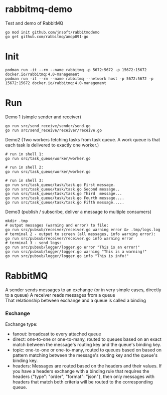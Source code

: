 # rabbitmq-demo
Test and demo of RabbitMQ


```
go mod init github.com/jnsoft/rabbitmqdemo 
go get github.com/rabbitmq/amqp091-go
```

# Init
```
podman run -it --rm --name rabbitmq -p 5672:5672 -p 15672:15672 docker.io/rabbitmq:4.0-management
podman run -it --rm --name rabbitmq --network host -p 5672:5672 -p 15672:15672 docker.io/rabbitmq:4.0-management
```

# Run

Demo 1 (simple sender and receiver)
```
go run src/send_receive/sender/send.go
go run src/send_receive/receiver/receive.go
```

Demo2 (Two workers fetching tasks from task queue. A work queue is that each task is delivered to exactly one worker.)
```
# run in shell 1:
go run src/task_queue/worker/worker.go

# run in shell 2:
go run src/task_queue/worker/worker.go

# run in shell 3:
go run src/task_queue/task/task.go First message.
go run src/task_queue/task/task.go Second message..
go run src/task_queue/task/task.go Third  message...
go run src/task_queue/task/task.go Fourth message....
go run src/task_queue/task/task.go Fifth message.....
```

Demo3 (publish / subscribe, deliver a message to multiple consumers)
```
mkdir .tmp
# output messages (warning and error) to file:
go run src/pubsub/receiver/receiver.go warning error &> .tmp/logs.log
# terminal 2 - output to screen (all messages, info warning error):
go run src/pubsub/receiver/receiver.go info warning error
# terminal 3 - send logs:
go run src/pubsub/logger/logger.go error "This is an error!"
go run src/pubsub/logger/logger.go warning "This is a warning!"
go run src/pubsub/logger/logger.go info "This is info!"

```

# RabbitMQ

A sender sends messages to an exchange (or in very simple cases, directly to a queue)
A receiver reads messages from a queue  
That relationship between exchange and a queue is called a binding  



### Exchange
Exchange type:  
* fanout: broadcast to every attached queue
* direct: one-to-one or one-to-many, routed to queues based on an exact match between the message's routing key and the queue's binding key.
* topic: one-to-one or one-to-many, routed to queues based on based on pattern matching between the message's routing key and the queue's binding key.
* headers: Messages are routed based on the headers and their values. If you have a headers exchange with a binding rule that requires the headers {"type": "order", "format": "json"}, then only messages with headers that match both criteria will be routed to the corresponding queue.
